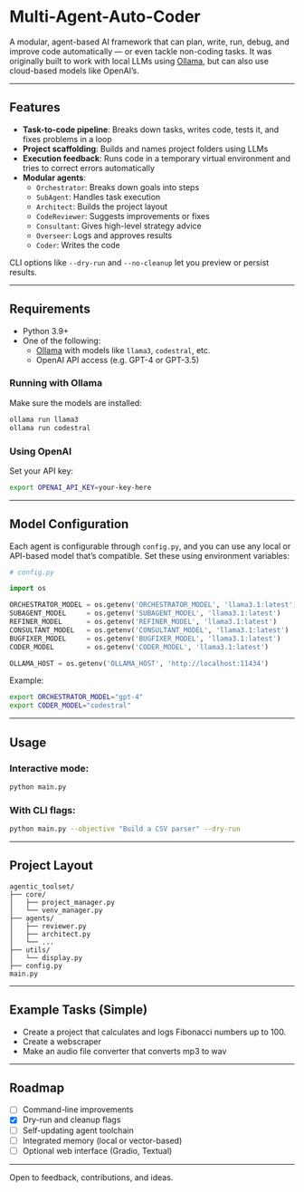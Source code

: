 
# Multi-Agent-Auto-Coder

A modular, agent-based AI framework that can plan, write, run, debug, and improve code automatically — or even tackle non-coding tasks. It was originally built to work with local LLMs using [Ollama](https://ollama.com), but can also use cloud-based models like OpenAI’s.

---

## Features

- **Task-to-code pipeline**: Breaks down tasks, writes code, tests it, and fixes problems in a loop
- **Project scaffolding**: Builds and names project folders using LLMs
- **Execution feedback**: Runs code in a temporary virtual environment and tries to correct errors automatically
- **Modular agents**:
  - `Orchestrator`: Breaks down goals into steps
  - `SubAgent`: Handles task execution
  - `Architect`: Builds the project layout
  - `CodeReviewer`: Suggests improvements or fixes
  - `Consultant`: Gives high-level strategy advice
  - `Overseer`: Logs and approves results
  - `Coder`: Writes the code

CLI options like `--dry-run` and `--no-cleanup` let you preview or persist results.

---

## Requirements

- Python 3.9+
- One of the following:
  - [Ollama](https://ollama.com) with models like `llama3`, `codestral`, etc.
  - OpenAI API access (e.g. GPT-4 or GPT-3.5)

### Running with Ollama

Make sure the models are installed:

```bash
ollama run llama3
ollama run codestral
```

### Using OpenAI

Set your API key:

```bash
export OPENAI_API_KEY=your-key-here
```

---

## Model Configuration

Each agent is configurable through `config.py`, and you can use any local or API-based model that’s compatible. Set these using environment variables:

```python
# config.py

import os

ORCHESTRATOR_MODEL = os.getenv('ORCHESTRATOR_MODEL', 'llama3.1:latest')
SUBAGENT_MODEL     = os.getenv('SUBAGENT_MODEL', 'llama3.1:latest')
REFINER_MODEL      = os.getenv('REFINER_MODEL', 'llama3.1:latest')
CONSULTANT_MODEL   = os.getenv('CONSULTANT_MODEL', 'llama3.1:latest')
BUGFIXER_MODEL     = os.getenv('BUGFIXER_MODEL', 'llama3.1:latest')
CODER_MODEL        = os.getenv('CODER_MODEL', 'llama3.1:latest')

OLLAMA_HOST = os.getenv('OLLAMA_HOST', 'http://localhost:11434')
```

Example:

```bash
export ORCHESTRATOR_MODEL="gpt-4"
export CODER_MODEL="codestral"
```

---

## Usage

### Interactive mode:

```bash
python main.py
```

### With CLI flags:

```bash
python main.py --objective "Build a CSV parser" --dry-run
```

---

## Project Layout

```
agentic_toolset/
├── core/
│   ├── project_manager.py
│   └── venv_manager.py
├── agents/
│   ├── reviewer.py
│   ├── architect.py
│   └── ...
├── utils/
│   └── display.py
├── config.py
main.py
```

---

## Example Tasks (Simple)

- Create a project that calculates and logs Fibonacci numbers up to 100.
- Create a webscraper
- Make an audio file converter that converts mp3 to wav

---

## Roadmap

- [ ] Command-line improvements
- [x] Dry-run and cleanup flags
- [ ] Self-updating agent toolchain
- [ ] Integrated memory (local or vector-based)
- [ ] Optional web interface (Gradio, Textual)

---

Open to feedback, contributions, and ideas.
```

